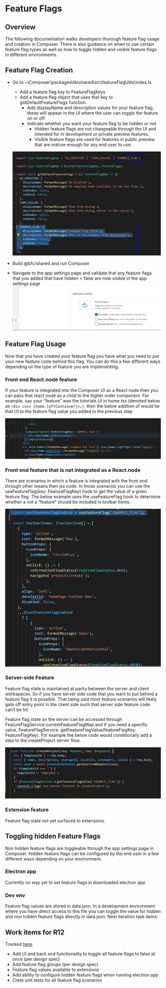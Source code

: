 # Feature Flags
## Overview
The following documentation walks developers thorough feature flag usage and creation in Composer. There is also guidance on when to use certain feature flag types as well as how to toggle hidden and visible feature flags in different environments.

## Feature Flag Creation
- Go to ~\Composer\packages\lib\shared\src\featureFlagUtils\index.ts
    - Add a feature flag key to FeatureFlagKeys
    - Add a feature flag object that uses that key to getDefaultFeatureFlags function.
        - Add displayName and description values for your feature flag, these will appear in the UI where the user can toggle the feature on or off.
        - Indicate whether you want your feature flag to be hidden or not
            - Hidden feature flags are not changeable through the UI and intended for in development or private preview features.
            - Visible feature flags are used for features in public preview that are mature enough for any end user to use.

    ![Feature flag creation](../Assets/Feature-flag-1.png)

-	Build @bfc/shared and run Composer
-	Navigate to the app settings page and validate that any feature flags that you added that have hidden = false are now visible in the app settings page
    ![Feature flag toggle](../Assets/Feature-flag-2.png)

## Feature Flag Usage
Now that you have created your feature flag you have what you need to put your new feature code behind this flag. You can do this a few different ways depending on the type of feature you are implementing.

### Front end React.node feature
If your feature is integrated into the Composer UI as a React node then you can pass that react node as a child to the <ComposerFeature > higher order component.
For example, say your “feature” was the tutorials UI in home.tsx (denoted below as `<div css= {home.leftContainer}>…)`, then the below addition of <ComposerFeature> would tie that UI to the feature flag value you added in the previous step

![Feature flag HOC usage](../Assets/Feature-flag-3.png)



### Front end feature that is not integrated as a React.node
There are scenarios in which a feature is integrated with the front end through other means then jsx code. In those scenarios you can use the useFeatureFlag(key: FeatureFlagKey) hook to get the value of a given feature flag.
The below example uses the useFeatureFlag hook to determine whether a not a “feature” should be included in toolbar Items.

![Feature flag non-HOC usage](../Assets/Feature-flag-4.png)


### Server-side Feature
Feature flag state is maintained at parity between the server and client workspaces. So if you have server side code that you want to put behind a feature flag it is possible. That being said most feature scenarios will likely gate off entry point in the client side such that server side feature code can’t be hit.

Feature flag state on the server can be accessed through FeatureFlagService.currentFeatureFlagMap and if you need a specific value, FeatureFlagService. getFeatureFlagValue(featureFlagKey: FeatureFlagKey). For example the below code would conditionally add a step to the createProject server flow.

![Feature flag server usage](../Assets/Feature-flag-5.png)

### Extension feature
Feature flag state not yet surfaced to extensions.

## Toggling hidden Feature Flags
Non hidden feature flags are toggleable through the app settings page in Composer. Hidden feature flags can be configured by the end user in a few different ways depending on your environment.

### Electron app
Currently no way yet to set feature flags in downloaded electron app

### Dev env
Feature flag values are stored in data.json. In a development environment where you have direct access to this file you can toggle the value for hidden and non hidden feature flags directly in data.json.
Next iteration task items:

## Work items for R12
Tracked [here](https://github.com/microsoft/BotFramework-Composer/issues/4513).
- Add UI and back end functionality to toggle all feature flags to false at once (per design spec)
- Add feature flag groups (per design spec)
- Feature flag values available to extensions
- Add ability to configure hidden feature flags when running electron app
- Crete unit tests for all feature flag scenarios
